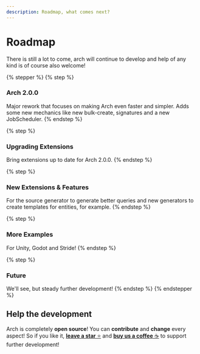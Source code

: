 ```yaml
---
description: Roadmap, what comes next?
---
```


# Roadmap

There is still a lot to come, arch will continue to develop and help of any kind is of course also welcome!

{% stepper %}
{% step %}
### Arch 2.0.0

Major rework that focuses on making Arch even faster and simpler. Adds some new mechanics like new bulk-create, signatures and a new JobScheduler.
{% endstep %}

{% step %}
### Upgrading Extensions

Bring extensions up to date for Arch 2.0.0.
{% endstep %}

{% step %}
### New Extensions & Features

For the source generator to generate better queries and new generators to create templates for entities, for example.
{% endstep %}

{% step %}
### More Examples

For Unity, Godot and Stride!&#x20;
{% endstep %}

{% step %}
### Future

We'll see, but steady further development!
{% endstep %}
{% endstepper %}

## Help the development

Arch is completely **open source**! You can **contribute** and **change** every aspect! So if you like it, [**leave a star** ⭐](https://github.com/genaray/Arch) and [**buy us a coffee** ☕](https://github.com/sponsors/genaray) to support further development!
